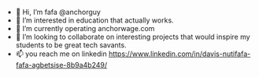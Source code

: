 - 👋 Hi, I’m fafa @anchorguy
- 👀 I’m interested in education that actually works.
- 🌱 I’m currently operating anchorwage.com
- 💞️ I’m looking to collaborate on interesting projects that would inspire my students to be great tech savants.
- 📫 you reach me on linkedin https://www.linkedin.com/in/davis-nutifafa-fafa-agbetsise-8b9a4b249/

<!---
anchorguy/anchorguy is a ✨ special ✨ repository because its `README.md` (this file) appears on your GitHub profile.
You can click the Preview link to take a look at your changes.
--->
